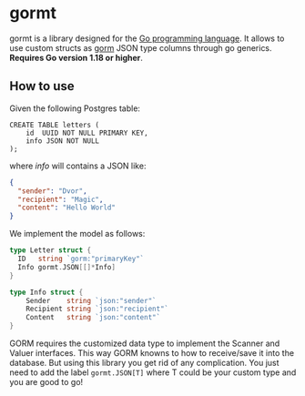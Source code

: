 # gormt

gormt is a library designed for the [Go programming language](https://go.dev/). It allows to use custom structs as [gorm](https://gorm.io/index.html) JSON type columns through go generics. **Requires Go version 1.18 or higher**.

## How to use

Given the following Postgres table:

``` postgres
CREATE TABLE letters (
	id  UUID NOT NULL PRIMARY KEY,
	info JSON NOT NULL
);
```

where *info* will contains a JSON like:

``` json
{ 
  "sender": "Dvor",
  "recipient": "Magic",
  "content": "Hello World"
}
```

We implement the model as follows:

``` go
type Letter struct {
  ID   string `gorm:"primaryKey"`
  Info gormt.JSON[[]*Info]
}

type Info struct {
	Sender    string `json:"sender"`
	Recipient string `json:"recipient"`
	Content   string `json:"content"`
}
```

GORM requires the customized data type to implement the Scanner and Valuer interfaces. This way GORM knowns to how to receive/save it into the database. But using this library you get rid of any complication. You just need to add the label `gormt.JSON[T]` where T could be your custom type and you are good to go!
